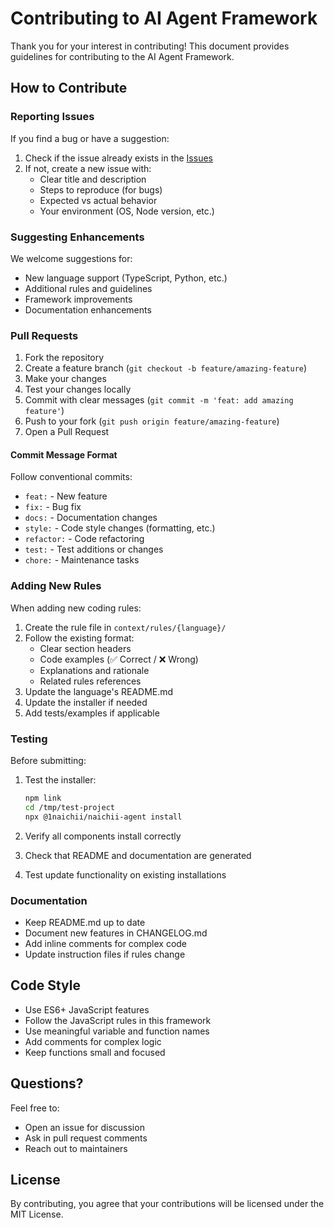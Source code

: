# Contributing to AI Agent Framework

Thank you for your interest in contributing! This document provides guidelines for contributing to the AI Agent Framework.

## How to Contribute

### Reporting Issues

If you find a bug or have a suggestion:

1. Check if the issue already exists in the [Issues](https://github.com/1naichii/naichii-agent/issues)
2. If not, create a new issue with:
   - Clear title and description
   - Steps to reproduce (for bugs)
   - Expected vs actual behavior
   - Your environment (OS, Node version, etc.)

### Suggesting Enhancements

We welcome suggestions for:
- New language support (TypeScript, Python, etc.)
- Additional rules and guidelines
- Framework improvements
- Documentation enhancements

### Pull Requests

1. Fork the repository
2. Create a feature branch (`git checkout -b feature/amazing-feature`)
3. Make your changes
4. Test your changes locally
5. Commit with clear messages (`git commit -m 'feat: add amazing feature'`)
6. Push to your fork (`git push origin feature/amazing-feature`)
7. Open a Pull Request

#### Commit Message Format

Follow conventional commits:
- `feat:` - New feature
- `fix:` - Bug fix
- `docs:` - Documentation changes
- `style:` - Code style changes (formatting, etc.)
- `refactor:` - Code refactoring
- `test:` - Test additions or changes
- `chore:` - Maintenance tasks

### Adding New Rules

When adding new coding rules:

1. Create the rule file in `context/rules/{language}/`
2. Follow the existing format:
   - Clear section headers
   - Code examples (✅ Correct / ❌ Wrong)
   - Explanations and rationale
   - Related rules references
3. Update the language's README.md
4. Update the installer if needed
5. Add tests/examples if applicable

### Testing

Before submitting:

1. Test the installer:
   ```bash
   npm link
   cd /tmp/test-project
   npx @1naichii/naichii-agent install
   ```

2. Verify all components install correctly
3. Check that README and documentation are generated
4. Test update functionality on existing installations

### Documentation

- Keep README.md up to date
- Document new features in CHANGELOG.md
- Add inline comments for complex code
- Update instruction files if rules change

## Code Style

- Use ES6+ JavaScript features
- Follow the JavaScript rules in this framework
- Use meaningful variable and function names
- Add comments for complex logic
- Keep functions small and focused

## Questions?

Feel free to:
- Open an issue for discussion
- Ask in pull request comments
- Reach out to maintainers

## License

By contributing, you agree that your contributions will be licensed under the MIT License.
